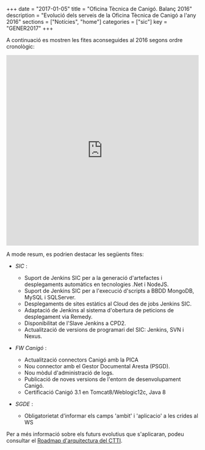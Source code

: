 +++
date        = "2017-01-05"
title       = "Oficina Tècnica de Canigó. Balanç 2016"
description = "Evolució dels serveis de la Oficina Tècnica de Canigó a l'any 2016"
sections    = ["Notícies", "home"]
categories  = ["sic"]
key         = "GENER2017"
+++

A continuació es mostren les fites aconseguides al 2016 segons ordre cronològic:

<center><iframe src='https://cdn.knightlab.com/libs/timeline3/latest/embed/index.html?source=1sqpklweKg2oJIwJcStMksqj6jggC9idUe_A_RW2BPeo&font=Default&lang=ca&initial_zoom=2&height=500' width='100%' height='500' frameborder='0'></iframe></center>

A mode resum, es podrien destacar les següents fites:

* _SIC_ :

	- Suport de Jenkins SIC per a la generació d'artefactes i desplegaments automàtics en tecnologies .Net i NodeJS.
	- Suport de Jenkins SIC per a l'execució d'scripts a BBDD MongoDB, MySQL i SQLServer.
	- Desplegaments de sites estàtics al Cloud des de jobs Jenkins SIC.
	- Adaptació de Jenkins al sistema d'obertura de peticions de desplegament via Remedy.
	- Disponibilitat de l'Slave Jenkins a CPD2.
	- Actualització de versions de programari del SIC: Jenkins, SVN i Nexus.

* _FW Canigó_ :

	- Actualització connectors Canigó amb la PICA
	- Nou connector amb el Gestor Documental Aresta (PSGD).
	- Nou mòdul d'administració de logs.
	- Publicació de noves versions de l'entorn de desenvolupament Canigó.
	- Certificació Canigó 3.1 en Tomcat8/Weblogic12c, Java 8

* _SGDE_ :

	- Obligatorietat d'informar els camps 'ambit' i 'aplicacio' a les crides al WS

Per a més informació sobre els futurs evolutius que s'aplicaran, podeu consultar el [Roadmap d'arquitectura del CTTI](http://canigo.ctti.gencat.cat/centre-de-suport/roadmap/).